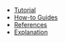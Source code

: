 - [Tutorial](/tutorial/)
- [How-to Guides](/how-to/)
- [References](/references/)
- [Explanation](/explanation/)